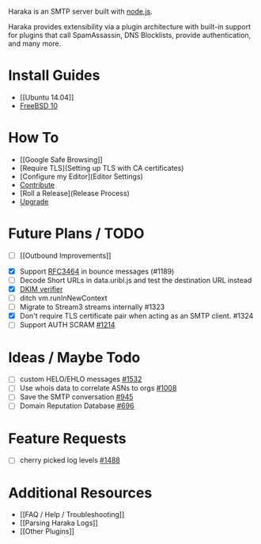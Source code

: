Haraka is an SMTP server built with [node.js](http://nodejs.org/).

Haraka provides extensibility via a plugin architecture with built-in support for plugins that call SpamAssassin, DNS Blocklists, provide authentication, and many more.

# Install Guides

* [[Ubuntu 14.04]]
* [FreeBSD 10](http://www.tnpi.net/wiki/MT6_SMTP)

# How To
* [[Google Safe Browsing]]
* [Require TLS](Setting up TLS with CA certificates)
* [Configure my Editor](Editor Settings)
* [Contribute](Contributing)
* [Roll a Release](Release Process)
* [Upgrade](Upgrade)

# Future Plans / TODO
* [ ] [[Outbound Improvements]]
- [x] Support [RFC3464](http://tools.ietf.org/html/rfc3464) in bounce messages (#1189)
- [ ] Decode Short URLs in data.uribl.js and test the destination URL instead
- [x] [DKIM verifier](https://github.com/haraka/Haraka/blob/master/plugins/dkim_verify.js)
- [ ] ditch vm.runInNewContext
- [ ] Migrate to Stream3 streams internally #1323
- [X] Don't require TLS certificate pair when acting as an SMTP client. #1324
- [ ] Support AUTH SCRAM [#1214](https://github.com/haraka/Haraka/issues/1214)

# Ideas / Maybe Todo
- [ ] custom HELO/EHLO messages [#1532](https://github.com/haraka/Haraka/issues/1532)
- [ ] Use whois data to correlate ASNs to orgs [#1008](https://github.com/haraka/Haraka/issues/1008)
- [ ] Save the SMTP conversation [#945](https://github.com/haraka/Haraka/issues/945)
- [ ] Domain Reputation Database [#696](https://github.com/haraka/Haraka/issues/696)

# Feature Requests

- [ ] cherry picked log levels [#1488](https://github.com/haraka/Haraka/issues/1488)

# Additional Resources
* [[FAQ / Help / Troubleshooting]]
* [[Parsing Haraka Logs]]
* [[Other Plugins]]
